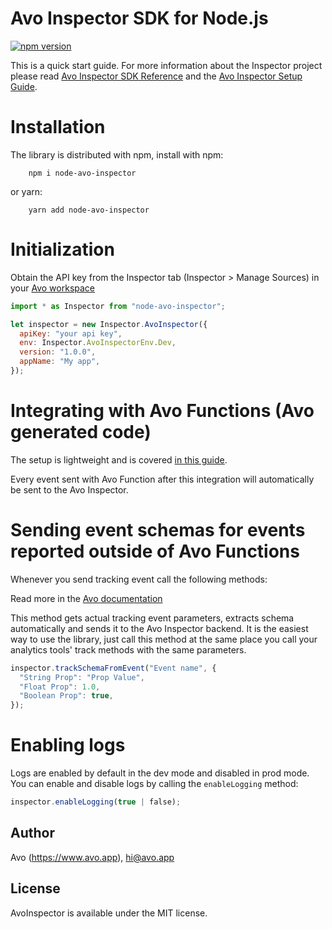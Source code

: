 # Avo Inspector SDK for Node.js

[![npm version](https://badge.fury.io/js/node-avo-inspector.svg)](https://badge.fury.io/js/node-avo-inspector)

This is a quick start guide. For more information about the Inspector project please read [Avo Inspector SDK Reference](https://www.avo.app/docs/implementation/avo-inspector-sdk-reference) and the [Avo Inspector Setup Guide](https://www.avo.app/docs/implementation/setup-inspector-sdk).

# Installation

The library is distributed with npm, install with npm:
```
    npm i node-avo-inspector
```

or yarn:
```
    yarn add node-avo-inspector
```

# Initialization

Obtain the API key from the Inspector tab (Inspector > Manage Sources) in your [Avo workspace](https://www.avo.app/welcome)

```javascript
import * as Inspector from "node-avo-inspector";

let inspector = new Inspector.AvoInspector({
  apiKey: "your api key",
  env: Inspector.AvoInspectorEnv.Dev,
  version: "1.0.0",
  appName: "My app",
});
```

# Integrating with Avo Functions (Avo generated code)

The setup is lightweight and is covered [in this guide](https://www.avo.app/docs/implementation/start-using-inspector-with-avo-functions).

Every event sent with Avo Function after this integration will automatically be sent to the Avo Inspector.

# Sending event schemas for events reported outside of Avo Functions

Whenever you send tracking event call the following methods:

Read more in the [Avo documentation](https://www.avo.app/docs/implementation/devs-101#inspecting-events)

This method gets actual tracking event parameters, extracts schema automatically and sends it to the Avo Inspector backend.
It is the easiest way to use the library, just call this method at the same place you call your analytics tools' track methods with the same parameters.

```javascript
inspector.trackSchemaFromEvent("Event name", {
  "String Prop": "Prop Value",
  "Float Prop": 1.0,
  "Boolean Prop": true,
});
```

# Enabling logs

Logs are enabled by default in the dev mode and disabled in prod mode. You can enable and disable logs by calling the `enableLogging` method:

```javascript
inspector.enableLogging(true | false);
```

## Author
Avo (https://www.avo.app), hi@avo.app

## License
AvoInspector is available under the MIT license.
